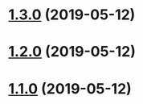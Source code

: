 # [1.3.0](https://github.com/vadzim/use-leaflet/compare/v1.2.0...v1.3.0) (2019-05-12)



# [1.2.0](https://github.com/vadzim/use-leaflet/compare/v1.1.0...v1.2.0) (2019-05-12)



# [1.1.0](https://github.com/vadzim/use-leaflet/compare/v1.0.0...v1.1.0) (2019-05-12)



